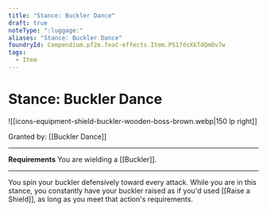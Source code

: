 ```yaml
---
title: "Stance: Buckler Dance"
draft: true
noteType: ":luggage:"
aliases: "Stance: Buckler Dance"
foundryId: Compendium.pf2e.feat-effects.Item.PS17dsXkTdQmOv7w
tags:
  - Item
---
```


# Stance: Buckler Dance
![[icons-equipment-shield-buckler-wooden-boss-brown.webp|150 lp right]]

Granted by: [[Buckler Dance]]

* * *

**Requirements** You are wielding a [[Buckler]].

* * *

You spin your buckler defensively toward every attack. While you are in this stance, you constantly have your buckler raised as if you'd used [[Raise a Shield]], as long as you meet that action's requirements.
